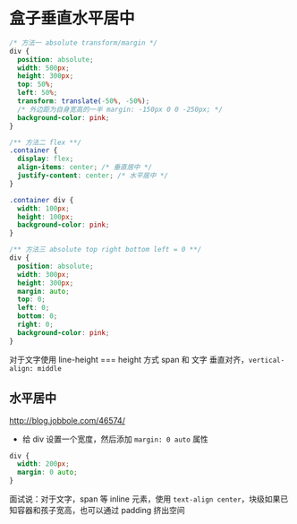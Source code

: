 # 盒子垂直水平居中

```css
/* 方法一 absolute transform/margin */
div {
  position: absolute;
  width: 500px;
  height: 300px;
  top: 50%;
  left: 50%;
  transform: translate(-50%, -50%);
  /* 外边距为自身宽高的一半 margin: -150px 0 0 -250px; */
  background-color: pink;
}

/** 方法二 flex **/
.container {
  display: flex;
  align-items: center; /* 垂直居中 */
  justify-content: center; /* 水平居中 */
}

.container div {
  width: 100px;
  height: 100px;
  background-color: pink;
}

/** 方法三 absolute top right bottom left = 0 **/
div {
  position: absolute;
  width: 300px;
  height: 300px;
  margin: auto;
  top: 0;
  left: 0;
  bottom: 0;
  right: 0;
  background-color: pink;
}
```

对于文字使用 line-height === height 方式 span 和 文字 垂直对齐，`vertical-align: middle`

## 水平居中

<http://blog.jobbole.com/46574/>

- 给 div 设置一个宽度，然后添加 `margin: 0 auto` 属性

```css
div {
  width: 200px;
  margin: 0 auto;
}
```

面试说：对于文字，span 等 inline 元素，使用 `text-align center`，块级如果已知容器和孩子宽高，也可以通过 padding 挤出空间
